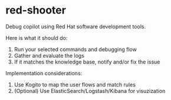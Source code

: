 # red-shooter

Debug copilot using Red Hat software development tools.

Here is what it should do:
1. Run your selected commands and debugging flow
1. Gather and evaluate the logs
1. If it matches the knowledge base, notify and/or fix the issue

Implementation considerations:
1. Use Kogito to map the user flows and match rules
1. (Optional) Use ElasticSearch/Logstash/Kibana for visuzization
